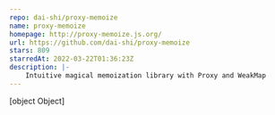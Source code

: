 ```yaml
---
repo: dai-shi/proxy-memoize
name: proxy-memoize
homepage: http://proxy-memoize.js.org/
url: https://github.com/dai-shi/proxy-memoize
stars: 809
starredAt: 2022-03-22T01:36:23Z
description: |-
    Intuitive magical memoization library with Proxy and WeakMap
---
```


[object Object]
